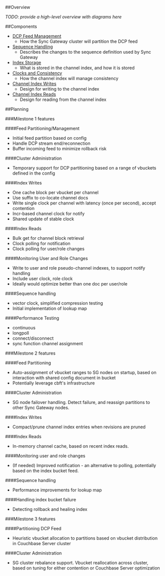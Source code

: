 ##Overview

*TODO: provide a high-level overview with diagrams here*

##Components

 * [DCP Feed Management](feed_management.md)
    * How the Sync Gateway cluster will partition the DCP feed
 * [Sequence Handling](sequence_handling.md)
    * Describes the changes to the sequence definition used by Sync Gateway
 * [Index Storage](index_storage.md)
    * What is stored in the channel index, and how it is stored
 * [Clocks and Consistency](clock_handling.md)
    * How the channel index will manage consistency
 * [Channel Index Writes](index_writes.md)
    * Design for writing to the channel index
 * [Channel Index Reads](index_reads.md)
    * Design for reading from the channel index

##Planning

###Milestone 1 features

####Feed Partitioning/Management
 * Initial feed partition based on config
 * Handle DCP stream end/reconnection
 * Buffer incoming feed to minimize rollback risk

####Cluster Administration
 * Temporary support for DCP partitioning based on a range of vbuckets defined in the config

####Index Writes
 * One cache block per vbucket per channel
 * Use suffix to co-locate channel docs
 * Write single clock per channel with latency (once per second), accept contention
 * Incr-based channel clock for notify
 * Shared update of stable clock

####Index Reads
 * Bulk get for channel block retrieval
 * Clock polling for notification
 * Clock polling for user/role changes


####Monitoring User and Role Changes
 * Write to user and role pseudo-channel indexes, to support notify handling
 * Include user clock, role clock
 * Ideally would optimize better than one doc per user/role

####Sequence handling
 * vector clock, simplified compression testing
 * Initial implementation of lookup map

####Performance Testing
 * continuous
 * longpoll
 * connect/disconnect
 * sync function channel assignment


###Milestone 2 features

####Feed Partitioning
 * Auto-assignment of vbucket ranges to SG nodes on startup, based on interaction with shared config document in bucket
 * Potentially leverage cbft's infrastructure

####Cluster Administration
 * SG node failover handling.  Detect failure, and reassign partitions to other Sync Gateway nodes.

####Index Writes
 * Compact/prune channel index entries when revisions are pruned

####Index Reads
 * In-memory channel cache, based on recent index reads.

####Monitoring user and role changes
 * (If needed) Improved notification - an alternative to polling, potentially based on the index bucket feed.

####Sequence handling
 * Performance improvements for lookup map

####Handling index bucket failure
 * Detecting rollback and healing index


###Milestone 3 features

####Partitioning DCP Feed
 * Heuristic vbucket allocation to partitions based on vbucket distribution in Couchbase Server cluster

####Cluster Administration

 * SG cluster rebalance support.  Vbucket reallocation across cluster, based on tuning for either contention or Couchbase Server optimization